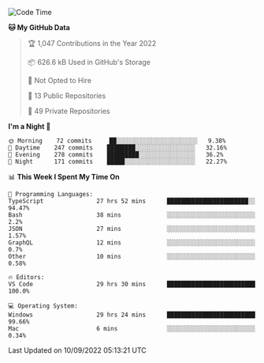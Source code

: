 <!--START_SECTION:waka-->
![Code Time](http://img.shields.io/badge/Code%20Time-2%2C950%20hrs%203%20mins-blue)

**🐱 My GitHub Data** 

> 🏆 1,047 Contributions in the Year 2022
 > 
> 📦 626.6 kB Used in GitHub's Storage 
 > 
> 🚫 Not Opted to Hire
 > 
> 📜 13 Public Repositories 
 > 
> 🔑 49 Private Repositories  
 > 
**I'm a Night 🦉** 

```text
🌞 Morning    72 commits     ██░░░░░░░░░░░░░░░░░░░░░░░   9.38% 
🌆 Daytime    247 commits    ████████░░░░░░░░░░░░░░░░░   32.16% 
🌃 Evening    278 commits    █████████░░░░░░░░░░░░░░░░   36.2% 
🌙 Night      171 commits    █████░░░░░░░░░░░░░░░░░░░░   22.27%

```


📊 **This Week I Spent My Time On** 

```text
💬 Programming Languages: 
TypeScript               27 hrs 52 mins      ███████████████████████░░   94.47% 
Bash                     38 mins             ░░░░░░░░░░░░░░░░░░░░░░░░░   2.2% 
JSON                     27 mins             ░░░░░░░░░░░░░░░░░░░░░░░░░   1.57% 
GraphQL                  12 mins             ░░░░░░░░░░░░░░░░░░░░░░░░░   0.7% 
Other                    10 mins             ░░░░░░░░░░░░░░░░░░░░░░░░░   0.58%

🔥 Editors: 
VS Code                  29 hrs 30 mins      █████████████████████████   100.0%

💻 Operating System: 
Windows                  29 hrs 24 mins      █████████████████████████   99.66% 
Mac                      6 mins              ░░░░░░░░░░░░░░░░░░░░░░░░░   0.34%

```


 Last Updated on 10/09/2022 05:13:21 UTC
<!--END_SECTION:waka-->

